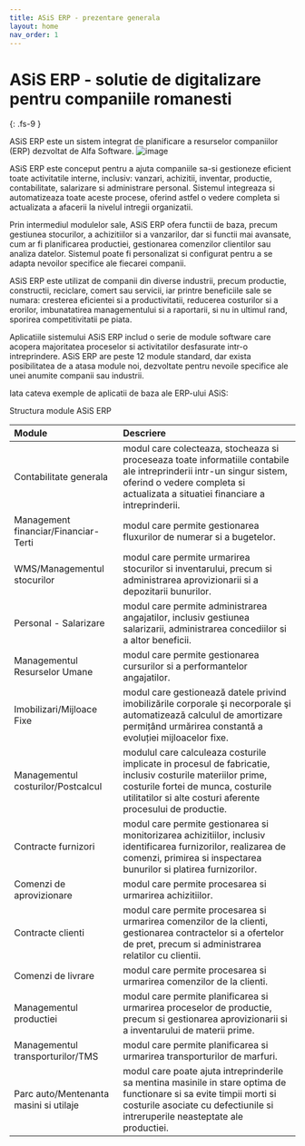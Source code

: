 ```yaml
---
title: ASiS ERP - prezentare generala
layout: home
nav_order: 1
---
```


# ASiS ERP - solutie de digitalizare pentru companiile romanesti
{: .fs-9 }

ASiS ERP este un sistem integrat de planificare a resurselor companiilor (ERP) dezvoltat de Alfa Software.
![image](https://user-images.githubusercontent.com/123550007/220093928-9e4e898d-42a0-47aa-9f7c-fe4f0c9a7f91.png)


ASiS ERP este conceput pentru a ajuta companiile sa-si gestioneze eficient toate activitatile interne, inclusiv: vanzari, achizitii, inventar, productie, contabilitate, salarizare si administrare personal. Sistemul integreaza si automatizeaza toate aceste procese, oferind astfel o vedere completa si actualizata a afacerii la nivelul intregii organizatii.

Prin intermediul modulelor sale, ASiS ERP ofera functii de baza, precum gestiunea stocurilor, a achizitiilor si a vanzarilor, dar si functii mai avansate, cum ar fi planificarea productiei, gestionarea comenzilor clientilor sau analiza datelor. Sistemul poate fi personalizat si configurat pentru a se adapta nevoilor specifice ale fiecarei companii.

ASiS ERP este utilizat de companii din diverse industrii, precum productie, constructii, reciclare, comert sau servicii, iar printre beneficiile sale se numara: cresterea eficientei si a productivitatii, reducerea costurilor si a erorilor, imbunatatirea managementului si a raportarii, si nu in ultimul rand, sporirea competitivitatii pe piata.

Aplicatiile sistemului ASiS ERP includ o serie de module software care acopera majoritatea proceselor si activitatilor desfasurate intr-o intreprindere. ASiS ERP are peste 12 module standard, dar exista posibilitatea de a atasa module noi, dezvoltate pentru nevoile specifice ale unei anumite companii sau industrii.

Iata cateva exemple de aplicatii de baza ale ERP-ului ASiS:


Structura module ASiS ERP

<div class="code-example" markdown="1">

| <b>Module</b>                              | Descriere         |
|:-------------                              |:------------------|
| Contabilitate generala                     | modul care colecteaza, stocheaza si proceseaza toate informatiile contabile ale intreprinderii intr-un singur sistem, oferind o vedere completa si actualizata a situatiei financiare a intreprinderii. |
| Management financiar/Financiar-Terti       | modul care permite gestionarea fluxurilor de numerar si a bugetelor.|
| WMS/Managementul stocurilor                | modul care permite urmarirea stocurilor si inventarului, precum si administrarea aprovizionarii si a depozitarii bunurilor.      |
| Personal - Salarizare                      | modul care permite administrarea angajatilor, inclusiv gestiunea salarizarii, administrarea concediilor si a altor beneficii. | 
| Managementul Resurselor Umane              | modul care permite gestionarea cursurilor si a performantelor angajatilor. | 
| Imobilizari/Mijloace Fixe                  | modul care gestionează datele privind imobilizările corporale şi necorporale şi automatizează calculul de amortizare permițând urmărirea constantă a evoluției mijloacelor fixe. | 
| Managementul costurilor/Postcalcul                      | modulul care calculeaza costurile implicate in procesul de fabricatie, inclusiv costurile materiilor prime, costurile fortei de munca, costurile utilitatilor si alte costuri aferente procesului de productie. | 
| Contracte furnizori                      | modul care permite gestionarea si monitorizarea achizitiilor, inclusiv identificarea furnizorilor, realizarea de comenzi, primirea si inspectarea bunurilor si platirea furnizorilor. | 
| Comenzi de aprovizionare                     | modul care permite procesarea si urmarirea achizitiilor.|
| Contracte clienti                      | modul care permite procesarea si urmarirea comenzilor de la clienti, gestionarea contractelor si a ofertelor de pret, precum si administrarea relatilor cu clientii. | 
| Comenzi de livrare                     | modul care permite procesarea si urmarirea comenzilor de la clienti. |
|Managementul productiei                     | modul care permite planificarea si urmarirea proceselor de productie, precum si gestionarea aprovizionarii si a inventarului de materii prime. | 
|Managementul transporturilor/TMS                 | modul care permite planificarea si urmarirea transporturilor de marfuri. | 
|Parc auto/Mentenanta masini si utilaje                 | modul care poate ajuta intreprinderile sa mentina masinile in stare optima de functionare si sa evite timpii morti si costurile asociate cu defectiunile si intreruperile neasteptate ale productiei.  | 
</div>


